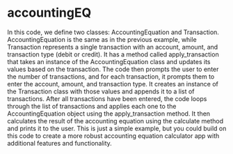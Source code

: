 # accountingEQ

In this code, we define two classes: AccountingEquation and Transaction. AccountingEquation is the same as in the previous example, 
while Transaction represents a single transaction with an account, amount, and transaction type (debit or credit). It has a method called apply_transaction 
that takes an instance of the AccountingEquation class and updates its values based on the transaction.
The code then prompts the user to enter the number of transactions, and for each transaction, it prompts them to enter the account, amount, 
and transaction type. It creates an instance of the Transaction class with those values and appends it to a list of transactions.
After all transactions have been entered, the code loops through the list of transactions and applies each one to the AccountingEquation 
object using the apply_transaction method. It then calculates the result of the accounting equation using the calculate method and prints it to the user.
This is just a simple example, but you could build on this code to create a more robust accounting equation calculator app with additional features and functionality.
